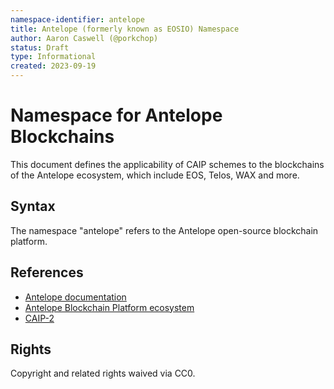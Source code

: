 ```yaml
---
namespace-identifier: antelope
title: Antelope (formerly known as EOSIO) Namespace
author: Aaron Caswell (@porkchop)
status: Draft
type: Informational
created: 2023-09-19
---
```


# Namespace for Antelope Blockchains

This document defines the applicability of CAIP schemes to the blockchains of
the Antelope ecosystem, which include EOS, Telos, WAX and more.

## Syntax

The namespace "antelope" refers to the Antelope open-source blockchain platform.

## References

- [Antelope documentation](https://docs.eosnetwork.com/)
- [Antelope Blockchain Platform ecosystem](https://github.com/antelopeIO)
- [CAIP-2](https://github.com/ChainAgnostic/CAIPs/blob/master/CAIPs/caip-2.md)

## Rights

Copyright and related rights waived via CC0.
